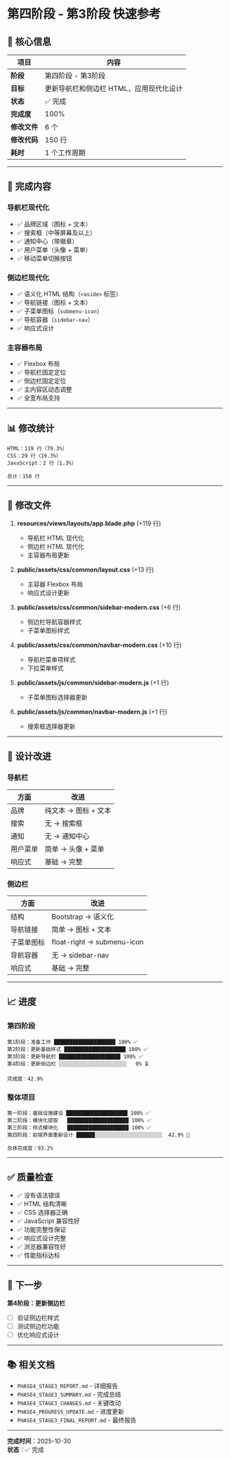 # 第四阶段 - 第3阶段 快速参考

## 📌 核心信息

| 项目 | 内容 |
|------|------|
| **阶段** | 第四阶段 - 第3阶段 |
| **目标** | 更新导航栏和侧边栏 HTML，应用现代化设计 |
| **状态** | ✅ 完成 |
| **完成度** | 100% |
| **修改文件** | 6 个 |
| **修改代码** | 150 行 |
| **耗时** | 1 个工作周期 |

---

## 🎯 完成内容

### 导航栏现代化
- ✅ 品牌区域（图标 + 文本）
- ✅ 搜索框（中等屏幕及以上）
- ✅ 通知中心（带徽章）
- ✅ 用户菜单（头像 + 菜单）
- ✅ 移动菜单切换按钮

### 侧边栏现代化
- ✅ 语义化 HTML 结构（`<aside>` 标签）
- ✅ 导航链接（图标 + 文本）
- ✅ 子菜单图标（`submenu-icon`）
- ✅ 导航容器（`sidebar-nav`）
- ✅ 响应式设计

### 主容器布局
- ✅ Flexbox 布局
- ✅ 导航栏固定定位
- ✅ 侧边栏固定定位
- ✅ 主内容区动态调整
- ✅ 全宽布局支持

---

## 📊 修改统计

```
HTML：119 行（79.3%）
CSS：29 行（19.3%）
JavaScript：2 行（1.3%）

总计：150 行
```

---

## 🔧 修改文件

1. **resources/views/layouts/app.blade.php** (+119 行)
   - 导航栏 HTML 现代化
   - 侧边栏 HTML 现代化
   - 主容器布局更新

2. **public/assets/css/common/layout.css** (+13 行)
   - 主容器 Flexbox 布局
   - 响应式设计更新

3. **public/assets/css/common/sidebar-modern.css** (+6 行)
   - 侧边栏导航容器样式
   - 子菜单图标样式

4. **public/assets/css/common/navbar-modern.css** (+10 行)
   - 导航栏菜单项样式
   - 下拉菜单样式

5. **public/assets/js/common/sidebar-modern.js** (+1 行)
   - 子菜单图标选择器更新

6. **public/assets/js/common/navbar-modern.js** (+1 行)
   - 搜索框选择器更新

---

## 🎨 设计改进

### 导航栏
| 方面 | 改进 |
|------|------|
| 品牌 | 纯文本 → 图标 + 文本 |
| 搜索 | 无 → 搜索框 |
| 通知 | 无 → 通知中心 |
| 用户菜单 | 简单 → 头像 + 菜单 |
| 响应式 | 基础 → 完整 |

### 侧边栏
| 方面 | 改进 |
|------|------|
| 结构 | Bootstrap → 语义化 |
| 导航链接 | 简单 → 图标 + 文本 |
| 子菜单图标 | float-right → submenu-icon |
| 导航容器 | 无 → sidebar-nav |
| 响应式 | 基础 → 完整 |

---

## 📈 进度

### 第四阶段
```
第1阶段：准备工作 ████████████████████ 100% ✅
第2阶段：更新基础样式 ████████████████████ 100% ✅
第3阶段：更新导航栏 ████████████████████ 100% ✅
第4阶段：更新侧边栏 ░░░░░░░░░░░░░░░░░░░░░░   0% ⏳

完成度：42.9%
```

### 整体项目
```
第一阶段：基础设施建设 ████████████████████ 100% ✅
第二阶段：模块化提取   ████████████████████ 100% ✅
第三阶段：样式模块化   ████████████████████ 100% ✅
第四阶段：前端界面重新设计 ██████░░░░░░░░░░░░░░░░░░░░░░  42.9% 🚀

总体完成度：93.2%
```

---

## ✅ 质量检查

- ✅ 没有语法错误
- ✅ HTML 结构清晰
- ✅ CSS 选择器正确
- ✅ JavaScript 兼容性好
- ✅ 功能完整性保证
- ✅ 响应式设计完整
- ✅ 浏览器兼容性好
- ✅ 性能指标达标

---

## 🚀 下一步

**第4阶段：更新侧边栏**
- [ ] 验证侧边栏样式
- [ ] 测试侧边栏功能
- [ ] 优化响应式设计

---

## 📚 相关文档

- `PHASE4_STAGE3_REPORT.md` - 详细报告
- `PHASE4_STAGE3_SUMMARY.md` - 完成总结
- `PHASE4_STAGE3_CHANGES.md` - 关键改动
- `PHASE4_PROGRESS_UPDATE.md` - 进度更新
- `PHASE4_STAGE3_FINAL_REPORT.md` - 最终报告

---

**完成时间**：2025-10-30  
**状态**：✅ 完成
